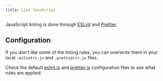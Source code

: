 ```yaml
---
title: Lint JavaScript
---
```


JavaScript linting is done through [ESLint][1] and [Prettier][2].

## Configuration

If you don't like some of the linting rules, you can overwrite them in your
local `.eslintrc.js` and `.prettierrc.js` files.

Check the default [eslint.js][3] and [prettier.js][4] configuration files to see
what rules are applied.

[1]: https://eslint.org/
[2]: https://prettier.io/
[3]: https://github.com/pixelastic/aberlaas/blob/master/lib/configs/eslint.js
[4]: https://github.com/pixelastic/aberlaas/blob/master/lib/configs/prettier.js

